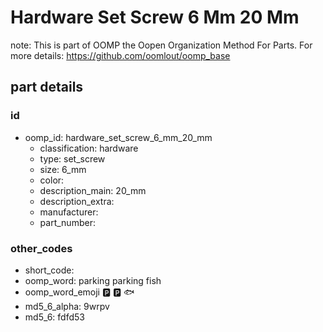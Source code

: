# Hardware Set Screw 6 Mm 20 Mm  

note: This is part of OOMP the Oopen Organization Method For Parts. For more details: https://github.com/oomlout/oomp_base

##  part details





### id
* oomp_id: hardware_set_screw_6_mm_20_mm
  * classification: hardware
  * type: set_screw
  * size: 6_mm
  * color: 
  * description_main: 20_mm
  * description_extra: 
  * manufacturer: 
  * part_number: 

### other_codes
* short_code: 
* oomp_word: parking parking fish
* oomp_word_emoji :parking: :parking: :fish:
* md5_6_alpha: 9wrpv
* md5_6: fdfd53